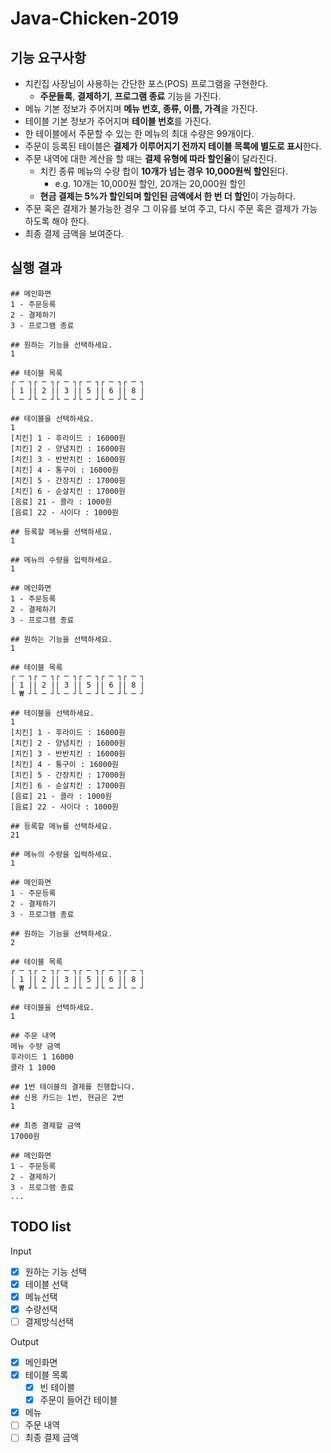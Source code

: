 # Java-Chicken-2019

## 기능 요구사항

- 치킨집 사장님이 사용하는 간단한 포스(POS) 프로그램을 구현한다.
  - **주문들록**, **결제하기**, **프로그램 종료** 기능을 가진다.
- 메뉴 기본 정보가 주어지며 **메뉴 번호, 종류, 이름, 가격**을 가진다.
- 테이블 기본 정보가 주어지며 **테이블 번호**를 가진다.
- 한 테이블에서 주문할 수 있는 한 메뉴의 최대 수량은 99개이다.
- 주문이 등록된 테이블은 **결제가 이루어지기 전까지 테이블 목록에 별도로 표시**한다.
- 주문 내역에 대한 계산을 할 때는 **결제 유형에 따라 할인율**이 달라진다.
  - 치킨 종류 메뉴의 수량 합이 **10개가 넘는 경우 10,000원씩 할인**된다.
    - e.g. 10개는 10,000원 할인, 20개는 20,000원 할인
  - **현금 결제는 5%가 할인되며 할인된 금액에서 한 번 더 할인**이 가능하다.
- 주문 혹은 결제가 불가능한 경우 그 이유를 보여 주고, 다시 주문 혹은 결제가 가능하도록 해야 한다.
- 최종 결제 금액을 보여준다.

## 실행 결과

```
## 메인화면
1 - 주문등록
2 - 결제하기
3 - 프로그램 종료

## 원하는 기능을 선택하세요.
1

## 테이블 목록
┌ ─ ┐┌ ─ ┐┌ ─ ┐┌ ─ ┐┌ ─ ┐┌ ─ ┐
| 1 || 2 || 3 || 5 || 6 || 8 |
└ ─ ┘└ ─ ┘└ ─ ┘└ ─ ┘└ ─ ┘└ ─ ┘

## 테이블을 선택하세요.
1
[치킨] 1 - 후라이드 : 16000원
[치킨] 2 - 양념치킨 : 16000원
[치킨] 3 - 반반치킨 : 16000원
[치킨] 4 - 통구이 : 16000원
[치킨] 5 - 간장치킨 : 17000원
[치킨] 6 - 순살치킨 : 17000원
[음료] 21 - 콜라 : 1000원
[음료] 22 - 사이다 : 1000원

## 등록할 메뉴를 선택하세요.
1

## 메뉴의 수량을 입력하세요.
1

## 메인화면
1 - 주문등록
2 - 결제하기
3 - 프로그램 종료

## 원하는 기능을 선택하세요.
1

## 테이블 목록
┌ ─ ┐┌ ─ ┐┌ ─ ┐┌ ─ ┐┌ ─ ┐┌ ─ ┐
| 1 || 2 || 3 || 5 || 6 || 8 |
└ ₩ ┘└ ─ ┘└ ─ ┘└ ─ ┘└ ─ ┘└ ─ ┘

## 테이블을 선택하세요.
1
[치킨] 1 - 후라이드 : 16000원
[치킨] 2 - 양념치킨 : 16000원
[치킨] 3 - 반반치킨 : 16000원
[치킨] 4 - 통구이 : 16000원
[치킨] 5 - 간장치킨 : 17000원
[치킨] 6 - 순살치킨 : 17000원
[음료] 21 - 콜라 : 1000원
[음료] 22 - 사이다 : 1000원

## 등록할 메뉴를 선택하세요.
21

## 메뉴의 수량을 입력하세요.
1

## 메인화면
1 - 주문등록
2 - 결제하기
3 - 프로그램 종료

## 원하는 기능을 선택하세요.
2

## 테이블 목록
┌ ─ ┐┌ ─ ┐┌ ─ ┐┌ ─ ┐┌ ─ ┐┌ ─ ┐
| 1 || 2 || 3 || 5 || 6 || 8 |
└ ₩ ┘└ ─ ┘└ ─ ┘└ ─ ┘└ ─ ┘└ ─ ┘

## 테이블을 선택하세요.
1

## 주문 내역
메뉴 수량 금액
후라이드 1 16000
콜라 1 1000

## 1번 테이블의 결제를 진행합니다.
## 신용 카드는 1번, 현금은 2번
1

## 최종 결제할 금액
17000원

## 메인화면
1 - 주문등록
2 - 결제하기
3 - 프로그램 종료
...
```

## TODO list

Input

- [X] 원하는 기능 선택
- [X] 테이블 선택
- [X] 메뉴선택
- [X] 수량선택
- [ ] 결제방식선택

Output

- [X] 메인화면
- [X] 테이블 목록
  - [X] 빈 테이블
  - [X] 주문이 들어간 테이블
- [X] 메뉴
- [ ] 주문 내역
- [ ] 최종 결제 금액